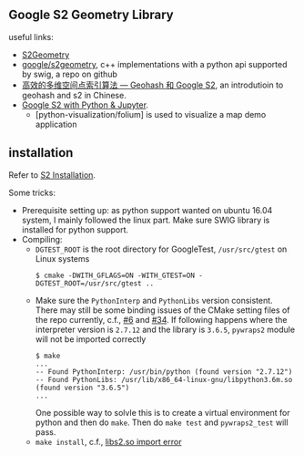 Google S2 Geometry Library
----
useful links:
- [S2Geometry](http://s2geometry.io/)
- [google/s2geometry](https://github.com/google/s2geometry), c++ implementations with a python api supported by swig, a repo on github
- [高效的多维空间点索引算法 — Geohash 和 Google S2](https://halfrost.com/go_spatial_search/), an introdutioin to geohash and s2 in Chinese. 
- [Google S2 with Python & Jupyter](https://blog.nobugware.com/post/2018/google-s2-python-jupyter/).
  - [python-visualization/folium] is used to visualize a map demo application


## installation
Refer to [S2 Installation](http://s2geometry.io/about/platforms). 

Some tricks:
- Prerequisite setting up: as python support wanted on ubuntu 16.04 system, I mainly followed the linux part. Make sure SWIG library is installed for python support.
- Compiling:
  - `DGTEST_ROOT` is the root directory for GoogleTest, `/usr/src/gtest` on Linux systems
    ```shell
    $ cmake -DWITH_GFLAGS=ON -WITH_GTEST=ON -DGTEST_ROOT=/usr/src/gtest ..
    ```
  - Make sure the `PythonInterp` and `PythonLibs` version consistent. There may still be some binding issues of the CMake setting files of the repo currently, c.f., [#6](https://github.com/google/s2geometry/issues/6) and [#34](https://github.com/google/s2geometry/pull/34). If following happens where the interpreter version is `2.7.12` and the library is `3.6.5`, `pywraps2` module will not be imported correctly 
    ```shell
    $ make
    ...
    -- Found PythonInterp: /usr/bin/python (found version "2.7.12") 
    -- Found PythonLibs: /usr/lib/x86_64-linux-gnu/libpython3.6m.so (found version "3.6.5") 
    ...
    ```
    One possible way to solvle this is to create a virtual environment for python and then do `make`. Then do `make test` and `pywraps2_test` will pass.
   - `make install`, c.f., [libs2.so import error](https://stackoverflow.com/questions/45439754/importerror-libs2-so-cannot-open-shared-object-file-no-such-file-or-directory)
